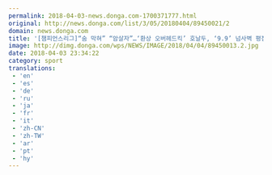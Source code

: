 ```yaml
---
permalink: 2018-04-03-news.donga.com-1700371777.html
original: http://news.donga.com/list/3/05/20180404/89450021/2
domain: news.donga.com
title: '[챔피언스리그]“숨 막혀” “암살자”…‘환상 오버헤드킥’ 호날두, ‘9.9’ 넘사벽 평점'
image: http://dimg.donga.com/wps/NEWS/IMAGE/2018/04/04/89450013.2.jpg
date: 2018-04-03 23:34:22
category: sport
translations: 
 - 'en'
 - 'es'
 - 'de'
 - 'ru'
 - 'ja'
 - 'fr'
 - 'it'
 - 'zh-CN'
 - 'zh-TW'
 - 'ar'
 - 'pt'
 - 'hy'
---
```


